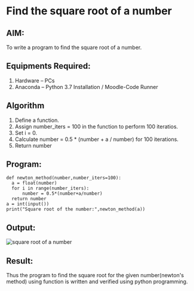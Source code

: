 # Find the square root of a number

## AIM:
To write a program to find the square root of a number.

## Equipments Required:
1. Hardware – PCs
2. Anaconda – Python 3.7 Installation / Moodle-Code Runner

## Algorithm
1. Define a function.
2. Assign number_iters = 100 in the function to perform 100 iteratios.
3. Set i = 0.
4. Calculate  number = 0.5 * (number + a / number) for 100 iterations.
5. Return number

## Program:
```
def newton_method(number,number_iters=100):
  a = float(number)
  for i in range(number_iters):
      number = 0.5*(number+a/number)
  return number
a = int(input())
print("Square root of the number:",newton_method(a))
```

## Output:
![square root of a number](https://user-images.githubusercontent.com/118708624/210588072-117e999d-ce74-4727-8ee4-61e76fe98d83.png)

## Result:
Thus the program to find the square root for the given number(newton's method) using function is written and verified using python programming.
